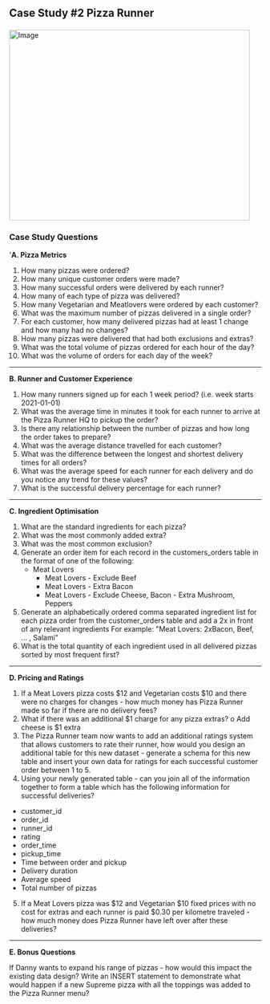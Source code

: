 ## <p align="left">Case Study #2 Pizza Runner</p>
<img src="https://8weeksqlchallenge.com/images/case-study-designs/2.png" alt="Image" width="480" height="380">

### Case Study Questions

'**A. Pizza Metrics**

1.	How many pizzas were ordered?
2.	How many unique customer orders were made?
3.	How many successful orders were delivered by each runner?
4.	How many of each type of pizza was delivered?
5.	How many Vegetarian and Meatlovers were ordered by each customer?
6.	What was the maximum number of pizzas delivered in a single order?
7.	For each customer, how many delivered pizzas had at least 1 change and how many had no changes?
8.	How many pizzas were delivered that had both exclusions and extras?
9.	What was the total volume of pizzas ordered for each hour of the day?
10.	What was the volume of orders for each day of the week?
	
 ----

**B. Runner and Customer Experience**

1.	How many runners signed up for each 1 week period? (i.e. week starts 2021-01-01)
2.	What was the average time in minutes it took for each runner to arrive at the Pizza Runner HQ to pickup the order?
3.	Is there any relationship between the number of pizzas and how long the order takes to prepare?
4.	What was the average distance travelled for each customer?
5.	What was the difference between the longest and shortest delivery times for all orders?
6.	What was the average speed for each runner for each delivery and do you notice any trend for these values?
7.	What is the successful delivery percentage for each runner?

-----

**C. Ingredient Optimisation**

1.	What are the standard ingredients for each pizza?
2.	What was the most commonly added extra?
3.	What was the most common exclusion?
4.	Generate an order item for each record in the customers_orders table in the format of one of the following: <br>
  	* Meat Lovers<br>
        * Meat Lovers - Exclude Beef<br>
        * Meat Lovers - Extra Bacon<br>
        * Meat Lovers - Exclude Cheese, Bacon - Extra Mushroom, Peppers
6.	Generate an alphabetically ordered comma separated ingredient list for each pizza order from the customer_orders table and add a 2x in front of any relevant 
ingredients
	For example: "Meat Lovers: 2xBacon, Beef, ... , Salami"
8.	What is the total quantity of each ingredient used in all delivered pizzas sorted by most frequent first?

-----

**D. Pricing and Ratings**

1.	If a Meat Lovers pizza costs $12 and Vegetarian costs $10 and there were no charges for changes - how much money has Pizza Runner made so far if there are no delivery fees?
2.	What if there was an additional $1 charge for any pizza extras?
o	Add cheese is $1 extra
3.	The Pizza Runner team now wants to add an additional ratings system that allows customers to rate their runner, how would you design an additional table for this new dataset - generate a schema for this new table and insert your own data for ratings for each successful customer order between 1 to 5.
4.	Using your newly generated table - can you join all of the information together to form a table which has the following information for successful deliveries?
* 	customer_id <br>
*	order_id <br>
*	runner_id <br>
*	rating <br>
*	order_time <br>
*	pickup_time <br>
*	Time between order and pickup <br>
*	Delivery duration <br>
*	Average speed <br>
*	Total number of pizzas <br>
5.	If a Meat Lovers pizza was $12 and Vegetarian $10 fixed prices with no cost for extras and each runner is paid $0.30 per kilometre traveled - how much money does Pizza Runner have left over after these deliveries?

------

**E. Bonus Questions**

If Danny wants to expand his range of pizzas - how would this impact the existing data design? Write an INSERT statement to demonstrate what would happen if a new Supreme pizza with all the toppings was added to the Pizza Runner menu?




